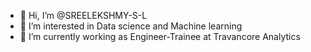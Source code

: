 - 👋 Hi, I’m @SREELEKSHMY-S-L
- 👀 I’m interested in Data science and Machine learning
- 🌱 I’m currently working as Engineer-Trainee at Travancore Analytics


<!---
SREELEKSHMY-S-L/SREELEKSHMY-S-L is a ✨ special ✨ repository because its `README.md` (this file) appears on your GitHub profile.
You can click the Preview link to take a look at your changes.
--->
